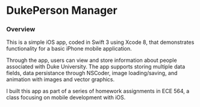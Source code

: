 # DukePerson Manager

### Overview

This is a simple iOS app, coded in Swift 3 using Xcode 8, that demonstrates functionality for a basic iPhone mobile application.

Through the app, users can view and store information about people associated with Duke University. The app supports storing multiple data fields, data persistance through NSCoder, image loading/saving, and animation with images and vector graphics.

I built this app as part of a series of homework assignments in ECE 564, a class focusing on mobile development with iOS.
